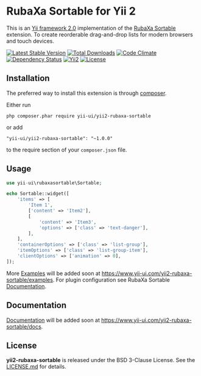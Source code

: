 RubaXa Sortable for Yii 2
=========================

This is an [Yii framework 2.0](http://www.yiiframework.com) implementation of the [RubaXa Sortable](https://rubaxa.github.io/Sortable/) extension. To create reorderable drag-and-drop lists for modern browsers and touch devices.

[![Latest Stable Version](https://poser.pugx.org/yii-ui/yii2-rubaxa-sortable/v/stable.png)](https://packagist.org/packages/yii-ui/yii2-rubaxa-sortable)
[![Total Downloads](https://poser.pugx.org/yii-ui/yii2-rubaxa-sortable/downloads.png)](https://packagist.org/packages/yii-ui/yii2-rubaxa-sortable)
[![Code Climate](https://codeclimate.com/github/yii-ui/yii2-rubaxa-sortable/badges/gpa.svg)](https://codeclimate.com/github/yii-ui/yii2-rubaxa-sortable)
[![Dependency Status](https://www.versioneye.com/user/projects/5805f229c5b08c004af419a3/badge.svg?style=flat-square)](https://www.versioneye.com/user/projects/5805f229c5b08c004af419a3)
[![Yii2](https://img.shields.io/badge/Powered_by-Yii_Framework-green.svg?style=flat)](http://www.yiiframework.com/)
[![License](https://poser.pugx.org/yii-ui/yii2-rubaxa-sortable/license)](https://packagist.org/packages/yii-ui/yii2-rubaxa-sortable)

Installation
------------

The preferred way to install this extension is through [composer](https://getcomposer.org/download/).

Either run

```
php composer.phar require yii-ui/yii2-rubaxa-sortable
```

or add

```
"yii-ui/yii2-rubaxa-sortable": "~1.0.0"
```

to the require section of your `composer.json` file.

Usage
-----

```php
use yii-ui\rubaxasortable\Sortable;

echo Sortable::widget([
    'items' => [
        'Item 1',
        ['content' => 'Item2'],
        [
            'content' => 'Item3',
            'options' => ['class' => 'text-danger'],
        ],
    ],
    'containerOptions' => ['class' => 'list-group'],
    'itemOptions' => ['class' => 'list-group-item'],
    'clientOptions' => ['animation' => 0],
]);
```

More [Examples](https://www.yii-ui.com/yii2-rubaxa-sortable/examples) will be added soon at https://www.yii-ui.com/yii2-rubaxa-sortable/examples.
For plugin configuration see RubaXa Sortable [Documentation](https://rubaxa.github.io/Sortable/).

Documentation
------------

[Documentation](https://www.yii-ui.com/yii2-rubaxa-sortable/docs) will be added soon at https://www.yii-ui.com/yii2-rubaxa-sortable/docs.

License
-------

**yii2-rubaxa-sortable** is released under the BSD 3-Clause License. See the [LICENSE.md](LICENSE.md) for details.